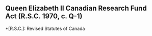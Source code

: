 ## Queen Elizabeth II Canadian Research Fund Act (R.S.C. 1970, c. Q-1)
  *[R.S.C.]: Revised Statutes of Canada
